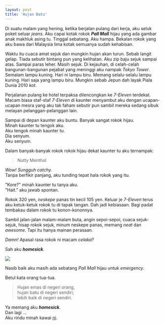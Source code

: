 ```yaml
---
layout: post
title: 'Hujan Batu'
---
```


Di suatu malam yang hening, ketika berjalan pulang dari kerja, aku seluk poket seluar *jeans*. Aku capai kotak rokok **_Pall Mall_** hijau yang ada gambar anak makhluk asing tu. Tinggal sebatang. Aku hampa. Bekalan rokok yang aku bawa dari Malaysia lima kotak semuanya sudah kehabisan.

Waktu itu cuaca amat sejuk dan mungkin hujan akan turun. Sebab langit gelap. Tiada sebutir bintang pun yang kelihatan. Aku zip baju sejuk sampai atas. Sampai paras leher. Masih sejuk. Di kejauhan, di celah-celah bangunan-bangunan pejabat yang meninggi aku nampak *Tokyo Tower*. Semalam lampu kuning. Hari ni lampu biru. Memang selalu-selalu lampu kuning. Hari saja yang lampu biru. Mungkin sebab Jepun dah layak Piala Dunia 2010 *kot*.

Perjalanan pulang ke hotel terpaksa dilencongkan ke *7-Eleven* terdekat. Macam biasa staf-staf *7-Eleven* di kaunter menyambut aku dengan ucapan-ucapan mesra yang aku tak faham sebutir pun sambil mereka sedang sibuk melayan pelanggan-pelanggan lain.

Sampai di depan kaunter aku buntu. Banyak sangat rokok hijau.  
Minah kaunter tu tengok aku.  
Aku tengok minah kaunter tu.  
Dia senyum.  
Aku senyum.  

Dalam banyak-banyak rokok rokok hijau dekat kaunter tu aku ternampak:

> Nutty Menthol

*Wow! Sungguh catchy.*  
Tanpa berfikir panjang, aku tunding tepat hala rokok yang itu.  

"Kore?" minah kaunter tu tanya aku.  
"Hait." aku jawab spontan.  

Rokok 320 yen, *neskepe* panas tin kecil 105 yen. Keluar je *7-Eleven* terus aku ketuk-ketuk rokok tu di tapak tangan. Dah jadi kebiasaan. Bagi padat tembakau dalam rokok tu konon-kononnya.

Sambil jalan-jalan malam-malam buta, angin sepoi-sepoi, cuaca sejuk-sejuk, hisap rokok sejuk, minum neskepe panas, memang *neat* dan *awesome*. Tapi itu hanya mainan perasaan.

*Damn!* Apasal rasa rokok ni macam *celaka*?

Sah aku *__homesick__*.

[![](http://1.bp.blogspot.com/_e86KQvrn6dg/Si3g4eykmOI/AAAAAAAAAdo/PgQsBD141Ug/s320/DSC00587.JPG)](http://1.bp.blogspot.com/_e86KQvrn6dg/Si3g4eykmOI/AAAAAAAAAdo/PgQsBD141Ug/s1600-h/DSC00587.JPG)

Nasib baik aku masih ada sebatang *Pall Mall* hijau untuk *emergency*.

Betul kata orang tua-tua.
> Hujan emas di negeri orang,   
> hujan batu di negeri sendiri,  
> lebih baik di negeri sendiri.  

Ya memang aku *__homesick__*.  
Dan lagi ...  
Aku rindu minah kawai [ni](http://sputnik--sweetheart.blogspot.com/).  
